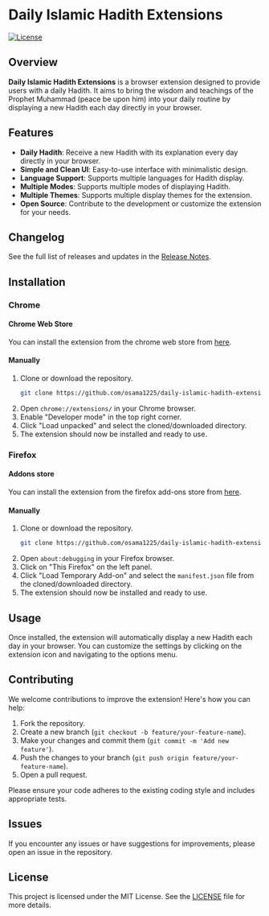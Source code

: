 # Daily Islamic Hadith Extensions

[![License](https://img.shields.io/badge/license-MIT-green.svg)](LICENSE)

## Overview

**Daily Islamic Hadith Extensions** is a browser extension designed to provide users with a daily Hadith. It aims to bring the wisdom and teachings of the Prophet Muhammad (peace be upon him) into your daily routine by displaying a new Hadith each day directly in your browser.

## Features

- **Daily Hadith**: Receive a new Hadith with its explanation every day directly in your browser.
- **Simple and Clean UI**: Easy-to-use interface with minimalistic design.
- **Language Support**: Supports multiple languages for Hadith display.
- **Multiple Modes**: Supports multiple modes of displaying Hadith.
- **Multiple Themes**: Supports multiple display themes for the extension.
- **Open Source**: Contribute to the development or customize the extension for your needs.

## Changelog

See the full list of releases and updates in the [Release Notes](./RELEASES.md).

## Installation

### Chrome

#### Chrome Web Store

You can install the extension from the chrome web store from [here](https://chromewebstore.google.com/detail/daily-islamic-hadith/jgofbnjkimhpkjeimcedipdeecegdkpp).

#### Manually

1. Clone or download the repository.
   ```bash
   git clone https://github.com/osama1225/daily-islamic-hadith-extensions.git
   ```
2. Open `chrome://extensions/` in your Chrome browser.
3. Enable "Developer mode" in the top right corner.
4. Click "Load unpacked" and select the cloned/downloaded directory.
5. The extension should now be installed and ready to use.

### Firefox

#### Addons store

You can install the extension from the firefox add-ons store from [here](https://addons.mozilla.org/en-US/firefox/addon/daily-islamic-hadith/).

#### Manually

1. Clone or download the repository.
   ```bash
   git clone https://github.com/osama1225/daily-islamic-hadith-extensions.git
   ```
2. Open `about:debugging` in your Firefox browser.
3. Click on "This Firefox" on the left panel.
4. Click "Load Temporary Add-on" and select the `manifest.json` file from the cloned/downloaded directory.
5. The extension should now be installed and ready to use.

## Usage

Once installed, the extension will automatically display a new Hadith each day in your browser. You can customize the settings by clicking on the extension icon and navigating to the options menu.

## Contributing

We welcome contributions to improve the extension! Here's how you can help:

1. Fork the repository.
2. Create a new branch (`git checkout -b feature/your-feature-name`).
3. Make your changes and commit them (`git commit -m 'Add new feature'`).
4. Push the changes to your branch (`git push origin feature/your-feature-name`).
5. Open a pull request.

Please ensure your code adheres to the existing coding style and includes appropriate tests.

## Issues

If you encounter any issues or have suggestions for improvements, please open an issue in the repository.

## License

This project is licensed under the MIT License. See the [LICENSE](LICENSE) file for more details.

